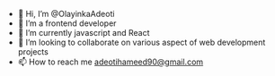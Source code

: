 - 👋 Hi, I’m @OlayinkaAdeoti
- 👀 I’m a frontend developer
- 🌱 I’m currently javascript and React
- 💞️ I’m looking to collaborate on various aspect of web development projects
- 📫 How to reach me adeotihameed90@gmail.com

<!---
OlayinkaAdeoti/OlayinkaAdeoti is a ✨ special ✨ repository because its `README.md` (this file) appears on your GitHub profile.
You can click the Preview link to take a look at your changes.
--->
